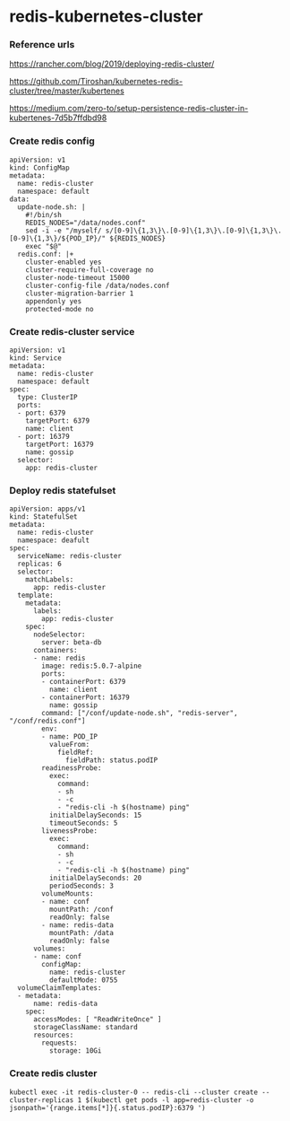 # redis-kubernetes-cluster
### Reference urls ###
https://rancher.com/blog/2019/deploying-redis-cluster/

https://github.com/Tiroshan/kubernetes-redis-cluster/tree/master/kubertenes

https://medium.com/zero-to/setup-persistence-redis-cluster-in-kubertenes-7d5b7ffdbd98

### Create redis config ###
    apiVersion: v1
    kind: ConfigMap
    metadata:
      name: redis-cluster
      namespace: default
    data:
      update-node.sh: |
        #!/bin/sh
        REDIS_NODES="/data/nodes.conf"
        sed -i -e "/myself/ s/[0-9]\{1,3\}\.[0-9]\{1,3\}\.[0-9]\{1,3\}\.[0-9]\{1,3\}/${POD_IP}/" ${REDIS_NODES}
        exec "$@"
      redis.conf: |+
        cluster-enabled yes
        cluster-require-full-coverage no
        cluster-node-timeout 15000
        cluster-config-file /data/nodes.conf
        cluster-migration-barrier 1
        appendonly yes
        protected-mode no
### Create redis-cluster service ###
    apiVersion: v1
    kind: Service
    metadata:
      name: redis-cluster
      namespace: default
    spec:
      type: ClusterIP
      ports:
      - port: 6379
        targetPort: 6379
        name: client
      - port: 16379
        targetPort: 16379
        name: gossip
      selector:
        app: redis-cluster
### Deploy redis statefulset ###
    apiVersion: apps/v1
    kind: StatefulSet
    metadata:
      name: redis-cluster
      namespace: deafult
    spec:
      serviceName: redis-cluster
      replicas: 6
      selector:
        matchLabels:
          app: redis-cluster
      template:
        metadata:
          labels:
            app: redis-cluster
        spec:
          nodeSelector:
            server: beta-db
          containers:
          - name: redis
            image: redis:5.0.7-alpine
            ports:
            - containerPort: 6379
              name: client
            - containerPort: 16379
              name: gossip
            command: ["/conf/update-node.sh", "redis-server", "/conf/redis.conf"]
            env:
            - name: POD_IP
              valueFrom:
                fieldRef:
                  fieldPath: status.podIP
            readinessProbe:
              exec:
                command:
                - sh
                - -c
                - "redis-cli -h $(hostname) ping"
              initialDelaySeconds: 15
              timeoutSeconds: 5
            livenessProbe:
              exec:
                command:
                - sh
                - -c
                - "redis-cli -h $(hostname) ping"
              initialDelaySeconds: 20
              periodSeconds: 3
            volumeMounts:
            - name: conf
              mountPath: /conf
              readOnly: false
            - name: redis-data
              mountPath: /data
              readOnly: false
          volumes:
          - name: conf
            configMap:
              name: redis-cluster
              defaultMode: 0755
      volumeClaimTemplates:
      - metadata:
          name: redis-data
        spec:
          accessModes: [ "ReadWriteOnce" ]
          storageClassName: standard
          resources:
            requests:
              storage: 10Gi
### Create redis cluster ###
    kubectl exec -it redis-cluster-0 -- redis-cli --cluster create --cluster-replicas 1 $(kubectl get pods -l app=redis-cluster -o jsonpath='{range.items[*]}{.status.podIP}:6379 ')
